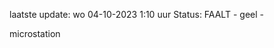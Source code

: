laatste update: 
wo 04-10-2023  1:10   uur 
Status: FAALT - geel - 
<div class="service Y">microstation</div>